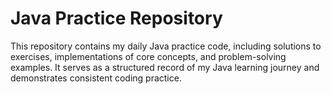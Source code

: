 # Java Practice Repository
This repository contains my daily Java practice code, including solutions to exercises, implementations of core concepts, and problem-solving examples. It serves as a structured record of my Java learning journey and demonstrates consistent coding practice.
